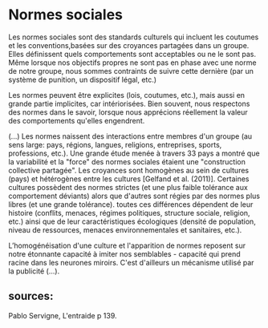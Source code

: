 # Normes sociales

Les normes sociales sont des standards culturels qui incluent les coutumes et les conventions,basées sur des croyances partagées dans un groupe. Elles définissent quels comportements sont acceptables ou ne le sont pas. Même lorsque nos objectifs propres ne sont pas en phase avec une norme de notre groupe, nous sommes contraints de suivre cette dernière (par un système de punition, un dispositif légal, etc.)

Les normes peuvent être explicites (lois, coutumes, etc.), mais aussi en grande partie implicites, car intériorisées. Bien souvent, nous respectons des normes dans le savoir, lorsque nous apprécions réellement la valeur des comportements qu'elles engendrent.

(...)
Les normes naissent des interactions entre membres d'un groupe (au sens large: pays, régions, langues, religions, entreprises, sports, professions, etc.). Une grande étude menée à travers 33 pays a montré que la variabilité et la "force" des normes sociales étaient une "construction collective partagée". Les croyances sont homogènes au sein de cultures (pays) et hétérogènes entre les cultures [Gelfand et al. (2011)]. Certaines cultures possèdent des normes strictes (et une plus faible tolérance aux comportement déviants) alors que d'autres sont régies par des normes plus libres (et une grande tolérance). toutes ces différences dépendent de leur histoire (conflits, menaces, régimes politiques, structure sociale, religion, etc.) ainsi que de leur caractéristiques écologiques (densité de population, niveau de ressources, menaces environnementales et sanitaires, etc.).

L’homogénéisation d'une culture et l'apparition de normes reposent sur notre étonnante capacité à imiter nos semblables - capacité qui prend racine dans les neurones miroirs. C'est d'ailleurs un mécanisme utilisé par la publicité (...).

## sources:

Pablo Servigne, L'entraide p 139.
